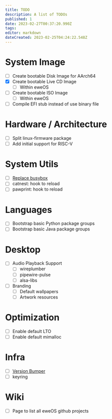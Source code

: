 ```yaml
---
title: TODO
description: A list of TODOs
published: 1
date: 2023-02-27T00:37:20.990Z
tags: 
editor: markdown
dateCreated: 2023-02-25T04:24:22.548Z
---
```


# System Image

- [ ] Create bootable Disk Image for AArch64
- [x] Create bootable Live CD Image
  - [ ] Within eweOS
- [ ] Create bootable ISO Image
  - [ ] Within eweOS
- [ ] Compile EFI stub instead of use binary file

# Hardware / Architecture

- [ ] Split linux-firmware package
- [ ] Add initial support for RISC-V

# System Utils

- [ ] [Replace busybox](/dev/todo/replace-busybox)
- [ ] catnest: hook to reload
- [ ] pawprint: hook to reload

# Languages

- [ ] Bootstrap basic Python package groups
- [ ] Bootstrap basic Java package groups

# Desktop

- [ ] Audio Playback Support
	- [ ] wireplumber
  - [ ] pipewire-pulse
  - [ ] alsa-libs
- [ ] Branding
	- [ ] Default wallpapers
  - [ ] Artwork resources

# Optimization

- [ ] Enable default LTO
- [ ] Enable default mimalloc

# Infra

- [ ] [Version Bumper](/dev/todo/version-bumper)
- [ ] keyring

# Wiki

- [ ] Page to list all eweOS github projects